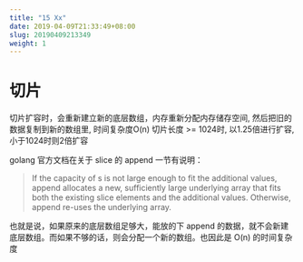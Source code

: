 ```yaml
---
title: "15 Xx"
date: 2019-04-09T21:33:49+08:00
slug: 20190409213349
weight: 1
---
```


# 切片

切片扩容时，会重新建立新的底层数组，内存重新分配内存储存空间, 然后把旧的数据复制到新的数组里, 时间复杂度O(n)
切片长度 >= 1024时, 以1.25倍进行扩容, 小于1024时则2倍扩容

golang 官方文档在关于 slice 的 append 一节有说明：
> If the capacity of s is not large enough to fit the additional values, append allocates a new, sufficiently large underlying array that fits both the existing slice elements and the additional values. Otherwise, append re-uses the underlying array.

也就是说，如果原来的底层数组足够大，能放的下 append 的数据，就不会新建底层数组。而如果不够的话，则会分配一个新的数组。也因此是 O(n) 的时间复杂度



